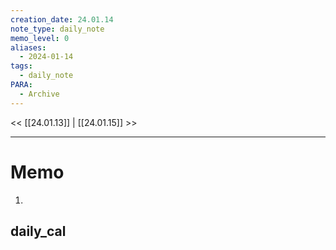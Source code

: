 ```yaml
---
creation_date: 24.01.14
note_type: daily_note
memo_level: 0
aliases:
  - 2024-01-14
tags:
  - daily_note
PARA:
  - Archive
---
```


<< [[24.01.13]] | [[24.01.15]] >>

---
# Memo
1.  

## daily_cal
